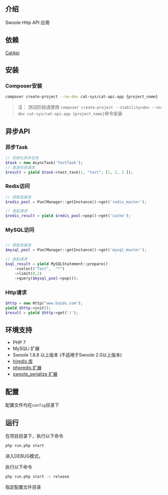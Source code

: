 ## 介绍
Swoole Http API 应用

## 依赖

[CatApi](https://github.com/CatSyatem/CatApi)


## 安装

### Composer安装

```bash
composer create-project --no-dev cat-sys/cat-api-app {project_name}
```

> 注： 测试阶段请使用 `composer create-project --stability=dev --no-dev cat-sys/cat-api-app {project_name}`命令安装


## 异步API

### 异步Task

```php
// 实例化异步任务
$task = new AsyncTask('TestTask');
// 发送任务请求
$result = yield $task->test_task(1, "test", [1, 2, 3 ]);
```

### Redis访问

```php
// 获取连接池
$redis_pool = PoolManager::getInstance()->get('redis_master');

// 发起请求
$redis_result = yield $redis_pool->pop()->get('cache');

```

### MySQL访问

```php

// 获取连接池
$mysql_pool = PoolManager::getInstance()->get('mysql_master');

// 发起请求
$sql_result = yield MySQLStatement::prepare()
    ->select("Test",  "*")
    ->limit(0,2)
    ->query($mysql_pool->pop());

```

### Http请求

```php
$http = new Http("www.baidu.com");
yield $http->init();
$result = yield $http->get('/');

```

## 环境支持

* PHP 7 <br>
* MySQLi 扩展
* Swoole 1.8.8 以上版本 (不适用于Swoole 2.0以上版本)
* [hiredis 库](https://github.com/redis/hiredis)
* [phpredis 扩展](https://github.com/phpredis/phpredis)
* [swoole_serialize 扩展](https://github.com/swoole/swoole_serialize)

## 配置

配置文件均在`config`目录下

## 运行

在项目目录下，执行以下命令
```bash
php run.php start
```
进入DEBUG模式。

执行以下命令
```bash
php run.php start -c release
```
指定配置文件目录

